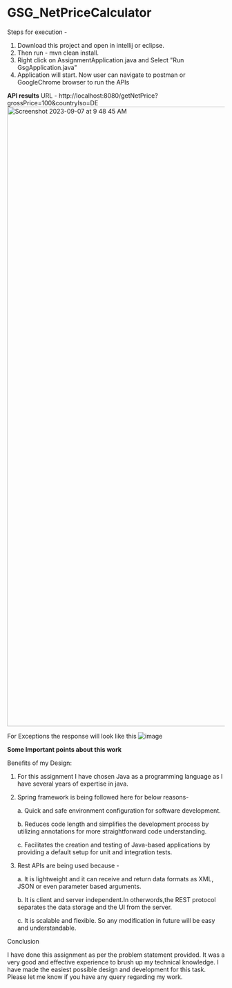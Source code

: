 # GSG_NetPriceCalculator
Steps for execution -
  1. Download this project and open in intellij or eclipse.
  2. Then run - mvn clean install.
  3. Right click on AssignmentApplication.java and Select "Run GsgApplication.java"
  4. Application will start. Now user can navigate to postman or GoogleChrome browser to run the APIs

**API results**
URL - http://localhost:8080/getNetPrice?grossPrice=100&countryIso=DE
<img width="1431" alt="Screenshot 2023-09-07 at 9 48 45 AM" src="https://github.com/KobsDevPro/GSG_NetPriceCalculator/assets/97660945/2a4f3139-6291-4a35-be92-d2b99caa3b09">

For Exceptions the response will look like this
![image](https://github.com/KobsDevPro/GSG_NetPriceCalculator/assets/97660945/f7098719-6f6d-4f74-9c9c-67051e8603c9)

**Some Important points about this work**

Benefits of my Design:

1. For this assignment I have chosen Java as a programming language as I have several years of expertise in java.

2. Spring framework is being followed here for below reasons-

   a. Quick and safe environment configuration for software development.

   b. Reduces code length and simplifies the development process by utilizing annotations for more straightforward code understanding.

   c. Facilitates the creation and testing of Java-based applications by providing a default setup for unit and integration tests.

3. Rest APIs are being used because -

   a. It is lightweight and it can receive and return data formats as XML, JSON or even parameter based arguments.

   b. It is client and server independent.In otherwords,the REST protocol separates the data storage and the UI from the server.

   c. It is scalable and flexible. So any modification in future will be easy and understandable.

Conclusion 

I have done this assignment as per the problem statement provided. It was a very good and effective experience to brush up my technical knowledge. I have made the easiest possible design and development for this task. Please let me know if you have any query regarding my work.
